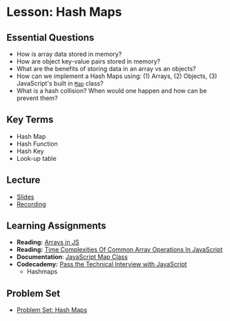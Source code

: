 # Lesson: Hash Maps

## Essential Questions

- How is array data stored in memory?
- How are object key-value pairs stored in memory?
- What are the benefits of storing data in an array vs an objects?
- How can we implement a Hash Maps using: (1) Arrays, (2) Objects, (3) JavaScript's built in [`Map`](https://developer.mozilla.org/en-US/docs/Web/JavaScript/Reference/Global_Objects/Map) class?
- What is a hash collision? When would one happen and how can be prevent them?

## Key Terms

- Hash Map
- Hash Function
- Hash Key
- Look-up table

## Lecture

- [Slides](https://docs.google.com/presentation/d/1FyIMw-qcg_uBIAmG9Yxu9Hs1jY2ft-atP-ZEYh5hoG0/edit#slide=id.g6b25b5dada_2_76)
- [Recording](https://us02web.zoom.us/rec/share/x053q_kZMV9N-XQJ-6mMhvsEmGvNGkSVpgQT_UMgrz95_VgARW5uFDLitVUc9aMb.FV76_yaCZ626WkXK)

## Learning Assignments

- **Reading:** [Arrays in JS](https://medium.com/dev-genius/arrays-and-array-in-javascript-345b4f87a232)
- **Reading:** [Time Complexities Of Common Array Operations In JavaScript](https://medium.com/@ashfaqueahsan61/time-complexities-of-common-array-operations-in-javascript-c11a6a65a168)
- **Documentation**: [JavaScript Map Class](https://developer.mozilla.org/en-US/docs/Web/JavaScript/Reference/Global_Objects/Map)
- **Codecademy:** [Pass the Technical Interview with JavaScript](https://www.codecademy.com/learn/paths/pass-the-technical-interview-with-javascript)
  - Hashmaps

## Problem Set

- [Problem Set: Hash Maps](https://classroom.github.com/a/fc4xvIuE)

